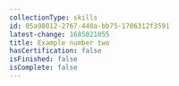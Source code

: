 ```yaml
---
collectionType: skills
id: 05a98012-2767-440a-bb75-1706312f3591
latest-change: 1685021055
title: Example number two
hasCertification: false
isFinished: false
isComplete: false
---
```

